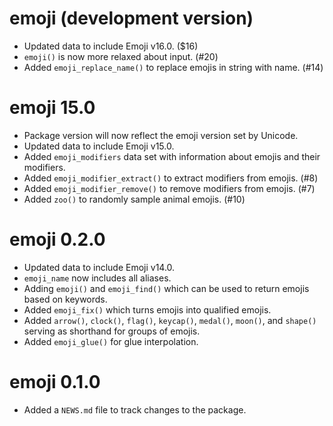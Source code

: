 # emoji (development version)

* Updated data to include Emoji v16.0. ($16)
* `emoji()` is now more relaxed about input. (#20)
* Added `emoji_replace_name()` to replace emojis in string with name. (#14)

# emoji 15.0

* Package version will now reflect the emoji version set by Unicode.
* Updated data to include Emoji v15.0.
* Added `emoji_modifiers` data set with information about emojis and their modifiers.
* Added `emoji_modifier_extract()` to extract modifiers from emojis. (#8)
* Added `emoji_modifier_remove()` to remove modifiers from emojis. (#7)
* Added `zoo()` to randomly sample animal emojis. (#10)

# emoji 0.2.0

* Updated data to include Emoji v14.0.
* `emoji_name` now includes all aliases.
* Adding `emoji()` and `emoji_find()` which can be used to return emojis based on keywords.
* Added `emoji_fix()` which turns emojis into qualified emojis.
* Added `arrow()`, `clock()`, `flag()`, `keycap()`, `medal()`, `moon()`, and `shape()` serving as shorthand for groups of emojis.
* Added `emoji_glue()` for glue interpolation.

# emoji 0.1.0

* Added a `NEWS.md` file to track changes to the package.
